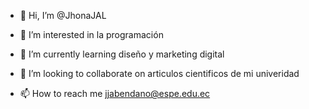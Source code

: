 - 👋 Hi, I’m @JhonaJAL
- 👀 I’m interested in  la programación
- 🌱 I’m currently learning  diseño y marketing digital

- 💞️ I’m looking to collaborate on  articulos cientificos de mi univeridad 

- 📫 How to reach me jjabendano@espe.edu.ec

<!---
JhonaJAL/JhonaJAL is a ✨ special ✨ repository because its `README.md` (this file) appears on your GitHub profile.
You can click the Preview link to take a look at your changes.
--->
